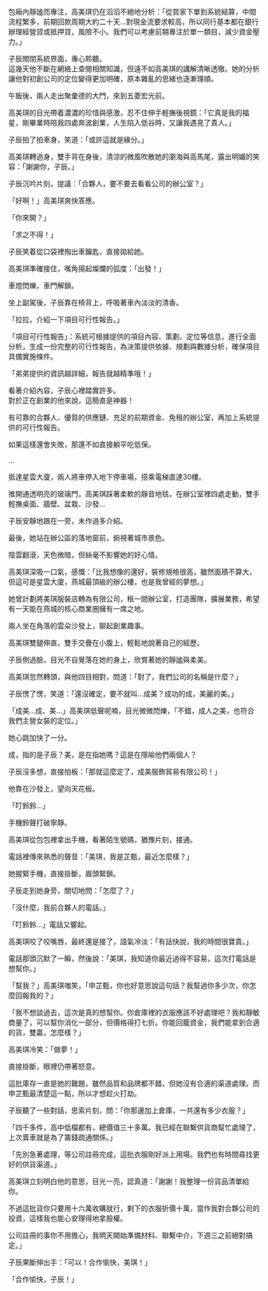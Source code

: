 包廂內靜謐而專注，高美琪仍在滔滔不絕地分析：「從買家下單到系統結算，中間流程繁多，前期回款周期大約二十天...對現金流要求較高，所以同行基本都在銀行辦理經營貸或抵押貸，風險不小。我們可以考慮前期專注於單一類目，減少資金壓力。」  

子辰關閉系統界面，專心聆聽。  
這幾天他不斷在網絡上查閱相關知識，但遠不如高美琪的講解清晰透徹。她的分析讓他對初創公司的定位變得更加明確，原本雜亂的思緒也逐漸理順。  

午飯後，兩人走出聚彙德的大門，來到五菱宏光前。  

高美琪的目光帶着濃濃的珍惜與感激，忍不住伸手輕撫後視鏡：「它真是我的福星，剛畢業時陪我四處奔波創業，人生陷入低谷時，又讓我遇見了貴人。」  

子辰拍了拍車身，笑道：「或許這就是緣分。」  

高美琪轉過身，雙手背在身後，清涼的微風吹散她的瀏海與高馬尾，露出明媚的笑容：「謝謝你，子辰。」  

子辰沉吟片刻，提議：「合夥人，要不要去看看公司的辦公室？」  

「好啊！」高美琪爽快答應。  

「你來開？」  

「求之不得！」  

子辰笑着從口袋裡掏出車鑰匙，直接拋給她。  

高美琪準確接住，嘴角揚起燦爛的弧度：「出發！」  

車燈閃爍，車門解鎖。  

坐上副駕後，子辰靠在椅背上，呼吸著車內淡淡的清香。  

「拉拉，介紹一下項目可行性報告。」  

「項目可行性報告」：系統可根據提供的項目內容、策劃、定位等信息，進行全面分析，生成一份完整的可行性報告，為決策提供依據、規劃與數據分析，確保項目具備實施條件。  

「弟弟提供的資訊越詳細，報告就越精準哦！」  

看著介紹內容，子辰心裡踏實許多。  
對於正在創業的他來說，這簡直是神器！  

有可靠的合夥人、優質的供應鏈、充足的前期資金、免租的辦公室，再加上系統提供的可行性報告。  

如果這樣還會失敗，那還不如直接躺平吃低保。  

...  

抵達星雲大廈，兩人將車停入地下停車場，搭乘電梯直達30樓。  

推開通透明亮的玻璃門，高美琪踩著柔軟的靜音地毯，在辦公室裡四處走動，雙手輕撫桌面、牆壁、盆栽、沙發...  

子辰安靜地跟在一旁，未作過多介紹。  

最後，她站在辦公區的落地窗前，俯視著城市景色。  

陰雲翻滾，天色微暗，但絲毫不影響她的好心情。  

高美琪深吸一口氣，感慨：「比我想像的還好，裝修規格很高，雖然面積不算大，但這可是星雲大廈，燕城最頂級的辦公樓，也是我曾經的夢想。」  

她曾計劃將美琪服裝店轉為有限公司，租一間辦公室，打造團隊，擴展業務，希望有一天能在燕城的核心商業圈擁有一席之地。  

兩人坐在角落的雲朵沙發上，聊起創業趣事。  

高美琪雙腿伸直，雙手交疊在小腹上，輕鬆地說著自己的經歷。  

子辰側過臉，目光不自覺落在她的身上，欣賞著她的靜謐與柔美。  

高美琪忽然轉頭，與他四目相對，問道：「對了，我們公司的名稱是什麼？」  

子辰愣了愣，笑道：「還沒確定，要不就叫...成美？成功的成，美麗的美。」  

「成美...成、美...」高美琪低聲呢喃，目光微微閃爍，「不錯，成人之美，也符合我們主營女裝的定位。」  

她心跳加快了一分。  

成，指的是子辰？美，是在指她嗎？這是在隱喻他們兩個人？  

子辰沒多想，直接拍板：「那就這麼定了，成美服飾貿易有限公司！」  

他靠在沙發上，望向天花板。  

「叮鈴鈴...」  

手機鈴聲打破寧靜。  

高美琪從包包裡拿出手機，看著陌生號碼，猶豫片刻，接通。  

電話裡傳來熟悉的聲音：「美琪，我是芷甄，最近怎麼樣？」  

她握緊手機，直接掛斷，眉頭緊鎖。  

子辰走到她身旁，關切地問：「怎麼了？」  

「沒什麼，我前合夥人的電話。」  

「叮鈴鈴...」電話又響起。  

高美琪咬了咬嘴唇，最終還是接了，語氣冷淡：「有話快說，我的時間很寶貴。」  

電話那頭沉默了一瞬，然後說：「美琪，我知道你最近過得不容易，這次打電話是想幫你。」  

「幫我？」高美琪嗤笑，「申芷甄，你也好意思說這句話？我幫過你多少次，你怎麼回報我的？」  

「我不想談過去，這次是真的想幫你。你倉庫裡的衣服應該不好處理吧？我和靜敏商量了，可以幫你消化一部分，但價格得打七折。你能回籠資金，我們能拿到合適的貨，雙贏，怎麼樣？」  

高美琪冷笑：「做夢！」  

直接掛斷，眼裡仍帶著怒意。  

這批庫存一直是她的難題，雖然品質和品牌都不錯，但她沒有合適的渠道處理。而申芷甄最清楚這一點，所以才想趁火打劫。  

子辰聽了一些對話，思索片刻，問：「你那邊加上倉庫，一共還有多少衣服？」  

「四千多件，高中低檔都有，總價值三十多萬。我已經在聯繫供貨商幫忙處理了，上次賣車就是為了籌錢疏通關係。」  

「先別急著處理，等公司註冊完成，這批衣服剛好派上用場。我們也有時間尋找更好的供貨渠道。」  

高美琪立刻明白他的意思，目光一亮，認真道：「謝謝！我整理一份貨品清單給你。  

不過這批貨你只要用十六萬收購就行，剩下的衣服折價十萬，當作我對合夥公司的投資，這樣我也能心安理得地拿股權。  

公司註冊的事你不用擔心，我明天開始準備材料、聯繫中介，下週三之前絕對搞定。」  

子辰果斷伸出手：「可以！合作愉快，美琪！」  

「合作愉快，子辰！」